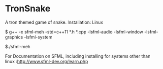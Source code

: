 # TronSnake
A tron themed game of snake.
Installation: Linux

$ g++ -o sfml-meh -std=c++11 *.h *.cpp -lsfml-audio -lsfml-window -lsfml-graphics -lsfml-system

$./sfml-meh

For Documentation on SFML, including installing for systems other than linux :http://www.sfml-dev.org/learn.php
